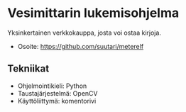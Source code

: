 # Vesimittarin lukemisohjelma

Yksinkertainen verkkokauppa, josta voi ostaa kirjoja.

* Osoite: https://github.com/suutari/meterelf

## Tekniikat

* Ohjelmointikieli: Python
* Taustajärjestelmä: OpenCV
* Käyttöliittymä: komentorivi

